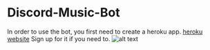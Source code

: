 # Discord-Music-Bot
In order to use the bot, you first need to create a heroku app. 
[heroku website](https://id.heroku.com/login)
Sign up for it if you need to.
![alt text](https://github.com/realmaomao/Discord-Music-Bot/blob/[branch]/image.jpg?raw=true)
